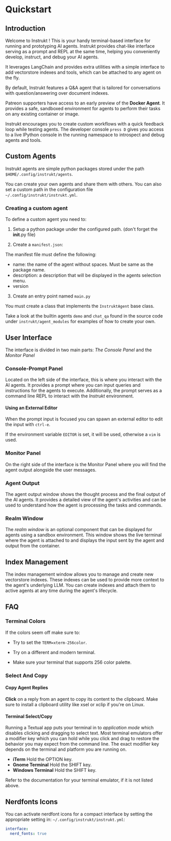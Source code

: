 # Quickstart

## Introduction

Welcome to Instrukt ! This is your handy terminal-based interface for running and prototyping AI agents. Instrukt provides chat-like interface serving as a prompt and REPL at the same time, helping you conveniently develop, instruct, and debug your AI agents. 

It leverages LangChain and provides extra utilities with a simple interface to add vectorstore indexes and tools, which can be attached to any agent on the fly.

By default, Instrukt features a Q&A agent that is tailored for conversations with question/answering over document indexes.

Patreon supporters have access to an early preview of the **Docker Agent**. It provides a safe, sandboxed environment for agents to perform their tasks on any existing container or image. 

Instrukt encourages you to create custom workflows with a quick feedback loop while testing agents. The developer console `press D` gives you access to a live IPython console in the running namespace to introspect and debug agents and tools.

## Custom Agents

Instrukt agents are simple python packages stored under the path `$HOME/.config/instrukt/agents`.

You can create your own agents and share them with others. You can also set a custom path in the configuration file `~/.config/instrukt/instrukt.yml`. 

### Creating a custom agent

To define a custom agent you need to:

1. Setup a python package under the configured path. (don't forget the __init__.py file)

2. Create a `manifest.json`:

The manifest file must define the following:
- name: the name of the agent without spaces. Must be same as the package name.
- description: a description that will be displayed in the agents selection menu.
- version

3. Create an entry point named `main.py`

You must create a class that implements the `InstruktAgent` base class.


Take a look at the builtin agents `demo` and `chat_qa` found in the source code under `instrukt/agent_modules` for examples of how to create your own.

## User Interface

The interface is divided in two main parts: *The Console Panel* and the *Monitor Panel*

### Console-Prompt Panel

Located on the left side of the interface, this is where you interact with the AI agents. It provides a prompt where you can input queries and instructions for the agents to execute.
Additionally, the prompt serves as a command line REPL to interact with the *Instrukt* environment.

#### Using an External Editor

When the prompt input is focused you can spawn an external editor to edit the input with `ctrl-e`.

If the environment variable `EDITOR` is set, it will be used, otherwise a `vim` is used.

### Monitor Panel
On the right side of the interface is the Monitor Panel where you will find the agent output alongside the user messages.

### Agent Output

The agent output window shows the thought process and the final output of the AI agents. It provides a detailed view of the agent's activities and can be used to understand how the agent is processing the tasks and commands.

### Realm Window

The _realm window_ is an optional component that can be displayed for agents using a sandbox environment. This window shows the live terminal where the agent is attached to and displays the input sent by the agent and output from the container.

## Index Management

The index management window allows you to manage and create new vectorstore indexes. These indexes can be used to provide more context to the agent's underlying LLM. You can create indexes and attach them to active agents at any time during the agent's lifecycle. 

## FAQ

### Terminal Colors

If the colors seem off make sure to:

- Try to set the `TERM=xterm-256color`.

- Try on a different and modern terminal.
- Make sure your terminal that supports 256 color palette.


### Select And Copy

#### Copy Agent Replies

**Click** on a reply from an agent to copy its content to the clipboard.
Make sure to install a clipboard utility like xsel or xclip if you're on Linux.

#### Terminal Select/Copy

Running a Textual app puts your terminal in to *application mode* which disables clicking and dragging to select text.
Most terminal emulators offer a modifier key which you can hold while you click and drag to restore the behavior you
may expect from the command line. The exact modifier key depends on the terminal and platform you are running on.

- **iTerm** Hold the OPTION key.
- **Gnome Terminal** Hold the SHIFT key.
- **Windows Terminal** Hold the SHIFT key.

Refer to the documentation for your terminal emulator, if it is not listed above.

## Nerdfonts Icons

You can activate nerdfont icons for a compact interface by setting the appropriate
setting in: `~/.config/instrukt/instrukt.yml`:

```yaml
interface:
  nerd_fonts: true

```

